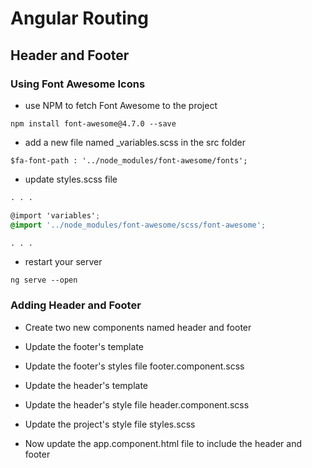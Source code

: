 # Angular Routing

## Header and Footer

### Using Font Awesome Icons

* use NPM to fetch Font Awesome to the project

```
npm install font-awesome@4.7.0 --save
```

* add a new file named \_variables.scss in the src folder

```
$fa-font-path : '../node_modules/font-awesome/fonts';
```

* update styles.scss file

```scss
. . .

@import 'variables';
@import '../node_modules/font-awesome/scss/font-awesome';

. . .
```

* restart your server

```
ng serve --open
```

### Adding Header and Footer

* Create two new components named header and footer



* Update the footer's template



* Update the footer's styles file footer.component.scss



* Update the header's template



* Update the header's style file header.component.scss



* Update the project's style file styles.scss



* Now update the app.component.html file to include the header and footer



